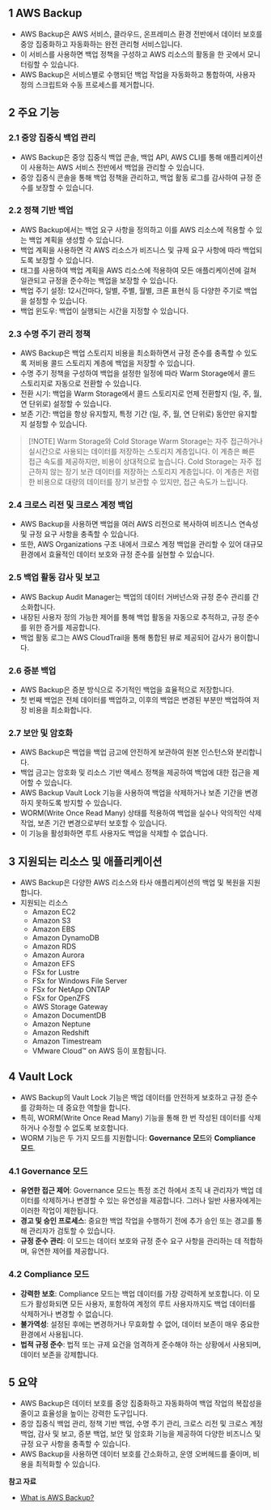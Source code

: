 ## 1 AWS Backup

- AWS Backup은 AWS 서비스, 클라우드, 온프레미스 환경 전반에서 데이터 보호를 중앙 집중화하고 자동화하는 완전 관리형 서비스입니다.
- 이 서비스를 사용하면 백업 정책을 구성하고 AWS 리소스의 활동을 한 곳에서 모니터링할 수 있습니다.
- AWS Backup은 서비스별로 수행되던 백업 작업을 자동화하고 통합하여, 사용자 정의 스크립트와 수동 프로세스를 제거합니다.



## 2 주요 기능

### 2.1 중앙 집중식 백업 관리

- AWS Backup은 중앙 집중식 백업 콘솔, 백업 API, AWS CLI를 통해 애플리케이션이 사용하는 AWS 서비스 전반에서 백업을 관리할 수 있습니다.
- 중앙 집중식 콘솔을 통해 백업 정책을 관리하고, 백업 활동 로그를 감사하여 규정 준수를 보장할 수 있습니다.



### 2.2 정책 기반 백업

- AWS Backup에서는 백업 요구 사항을 정의하고 이를 AWS 리소스에 적용할 수 있는 백업 계획을 생성할 수 있습니다.
- 백업 계획을 사용하면 각 AWS 리소스가 비즈니스 및 규제 요구 사항에 따라 백업되도록 보장할 수 있습니다.
- 태그를 사용하여 백업 계획을 AWS 리소스에 적용하여 모든 애플리케이션에 걸쳐 일관되고 규정을 준수하는 백업을 보장할 수 있습니다.
- 백업 주기 설정: 12시간마다, 일별, 주별, 월별, 크론 표현식 등 다양한 주기로 백업을 설정할 수 있습니다.
- 백업 윈도우: 백업이 실행되는 시간을 지정할 수 있습니다.



### 2.3 수명 주기 관리 정책

- AWS Backup은 백업 스토리지 비용을 최소화하면서 규정 준수를 충족할 수 있도록 저비용 콜드 스토리지 계층에 백업을 저장할 수 있습니다.
- 수명 주기 정책을 구성하여 백업을 설정한 일정에 따라 Warm Storage에서 콜드 스토리지로 자동으로 전환할 수 있습니다.
- 전환 시기: 백업을 Warm Storage에서 콜드 스토리지로 언제 전환할지 (일, 주, 월, 연 단위로) 설정할 수 있습니다.
- 보존 기간: 백업을 항상 유지할지, 특정 기간 (일, 주, 월, 연 단위로) 동안만 유지할지 설정할 수 있습니다.



> [!NOTE] Warm Storage와 Cold Storage Warm Storage는 자주 접근하거나 실시간으로 사용되는 데이터를 저장하는 스토리지 계층입니다. 이 계층은 빠른 접근 속도를 제공하지만, 비용이 상대적으로 높습니다. Cold Storage는 자주 접근하지 않는 장기 보관 데이터를 저장하는 스토리지 계층입니다. 이 계층은 저렴한 비용으로 대량의 데이터를 장기 보관할 수 있지만, 접근 속도가 느립니다.



### 2.4 크로스 리전 및 크로스 계정 백업

- AWS Backup을 사용하면 백업을 여러 AWS 리전으로 복사하여 비즈니스 연속성 및 규정 요구 사항을 충족할 수 있습니다.
- 또한, AWS Organizations 구조 내에서 크로스 계정 백업을 관리할 수 있어 대규모 환경에서 효율적인 데이터 보호와 규정 준수를 실현할 수 있습니다.



### 2.5 백업 활동 감사 및 보고

- AWS Backup Audit Manager는 백업의 데이터 거버넌스와 규정 준수 관리를 간소화합니다.
- 내장된 사용자 정의 가능한 제어를 통해 백업 활동을 자동으로 추적하고, 규정 준수를 위한 증거를 제공합니다.
- 백업 활동 로그는 AWS CloudTrail을 통해 통합된 뷰로 제공되어 감사가 용이합니다.



### 2.6 증분 백업

- AWS Backup은 증분 방식으로 주기적인 백업을 효율적으로 저장합니다.
- 첫 번째 백업은 전체 데이터를 백업하고, 이후의 백업은 변경된 부분만 백업하여 저장 비용을 최소화합니다.



### 2.7 보안 및 암호화

- AWS Backup은 백업을 백업 금고에 안전하게 보관하여 원본 인스턴스와 분리합니다.
- 백업 금고는 암호화 및 리소스 기반 액세스 정책을 제공하여 백업에 대한 접근을 제어할 수 있습니다.
- AWS Backup Vault Lock 기능을 사용하여 백업을 삭제하거나 보존 기간을 변경하지 못하도록 방지할 수 있습니다.
- WORM(Write Once Read Many) 상태를 적용하여 백업을 실수나 악의적인 삭제 작업, 보존 기간 변경으로부터 보호할 수 있습니다. 
- 이 기능을 활성화하면 루트 사용자도 백업을 삭제할 수 없습니다.



## 3 지원되는 리소스 및 애플리케이션

- AWS Backup은 다양한 AWS 리소스와 타사 애플리케이션의 백업 및 복원을 지원합니다.
- 지원되는 리소스
    - Amazon EC2
    - Amazon S3
    - Amazon EBS
    - Amazon DynamoDB
    - Amazon RDS
    - Amazon Aurora
    - Amazon EFS
    - FSx for Lustre
    - FSx for Windows File Server
    - FSx for NetApp ONTAP
    - FSx for OpenZFS
    - AWS Storage Gateway
    - Amazon DocumentDB
    - Amazon Neptune
    - Amazon Redshift
    - Amazon Timestream
    - VMware Cloud™ on AWS 등이 포함됩니다.



## 4 Vault Lock

- AWS Backup의 Vault Lock 기능은 백업 데이터를 안전하게 보호하고 규정 준수를 강화하는 데 중요한 역할을 합니다.
- 특히, WORM(Write Once Read Many) 기능을 통해 한 번 작성된 데이터를 삭제하거나 수정할 수 없도록 보호합니다.
- WORM 기능은 두 가지 모드를 지원합니다: **Governance 모드**와 **Compliance 모드**.



### 4.1 Governance 모드

- **유연한 접근 제어**: Governance 모드는 특정 조건 하에서 조직 내 관리자가 백업 데이터를 삭제하거나 변경할 수 있는 유연성을 제공합니다. 그러나 일반 사용자에게는 이러한 작업이 제한됩니다.
- **경고 및 승인 프로세스**: 중요한 백업 작업을 수행하기 전에 추가 승인 또는 경고를 통해 관리자가 검토할 수 있습니다.
- **규정 준수 관리**: 이 모드는 데이터 보호와 규정 준수 요구 사항을 관리하는 데 적합하며, 유연한 제어를 제공합니다.



### 4.2 Compliance 모드

- **강력한 보호**: Compliance 모드는 백업 데이터를 가장 강력하게 보호합니다. 이 모드가 활성화되면 모든 사용자, 포함하여 계정의 루트 사용자까지도 백업 데이터를 삭제하거나 변경할 수 없습니다.
- **불가역성**: 설정된 후에는 변경하거나 무효화할 수 없어, 데이터 보존이 매우 중요한 환경에서 사용됩니다.
- **법적 규정 준수**: 법적 또는 규제 요건을 엄격하게 준수해야 하는 상황에서 사용되며, 데이터 보존을 강제합니다.

## 5 요약

- AWS Backup은 데이터 보호를 중앙 집중화하고 자동화하여 백업 작업의 복잡성을 줄이고 효율성을 높이는 강력한 도구입니다.
- 중앙 집중식 백업 관리, 정책 기반 백업, 수명 주기 관리, 크로스 리전 및 크로스 계정 백업, 감사 및 보고, 증분 백업, 보안 및 암호화 기능을 제공하여 다양한 비즈니스 및 규정 요구 사항을 충족할 수 있습니다.
- AWS Backup을 사용하면 데이터 보호를 간소화하고, 운영 오버헤드를 줄이며, 비용을 최적화할 수 있습니다.



**참고 자료**

- [What is AWS Backup?](https://docs.aws.amazon.com/aws-backup/latest/devguide/whatisbackup.html)